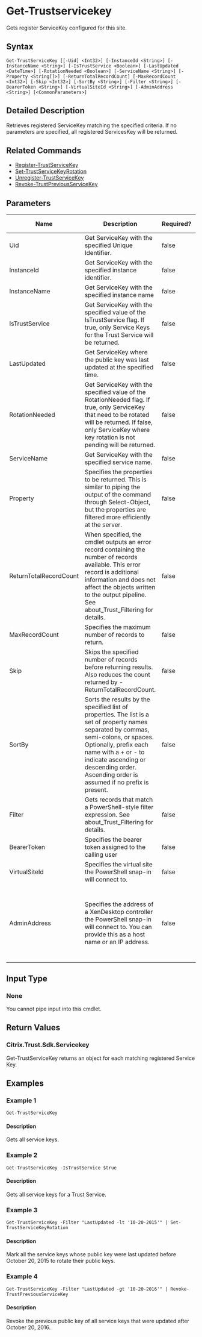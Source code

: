 ﻿
# Get-Trustservicekey
Gets register ServiceKey configured for this site.
## Syntax
```
Get-TrustServiceKey [[-Uid] <Int32>] [-InstanceId <String>] [-InstanceName <String>] [-IsTrustService <Boolean>] [-LastUpdated <DateTime>] [-RotationNeeded <Boolean>] [-ServiceName <String>] [-Property <String[]>] [-ReturnTotalRecordCount] [-MaxRecordCount <Int32>] [-Skip <Int32>] [-SortBy <String>] [-Filter <String>] [-BearerToken <String>] [-VirtualSiteId <String>] [-AdminAddress <String>] [<CommonParameters>]
```
## Detailed Description
Retrieves registered ServiceKey matching the specified criteria. If no parameters are specified, all registered ServicesKey will be returned.


## Related Commands

* [Register-TrustServiceKey](./Register-TrustServiceKey/)
* [Set-TrustServiceKeyRotation](./Set-TrustServiceKeyRotation/)
* [Unregister-TrustServiceKey](./Unregister-TrustServiceKey/)
* [Revoke-TrustPreviousServiceKey](./Revoke-TrustPreviousServiceKey/)
## Parameters
| Name   | Description | Required? | Pipeline Input | Default Value |
| --- | --- | --- | --- | --- |
| Uid | Get ServiceKey with the specified Unique Identifier. | false | true (ByValue, ByPropertyName) |  |
| InstanceId | Get ServiceKey with the specified instance identifier. | false | false |  |
| InstanceName | Get ServiceKey with the specified instance name | false | false |  |
| IsTrustService | Get ServiceKey with the specified value of the IsTrustService flag. If true, only Service Keys for the Trust Service will be returned. | false | false |  |
| LastUpdated | Get ServiceKey where the public key was last updated at the specified time. | false | false |  |
| RotationNeeded | Get ServiceKey with the specified value of the RotationNeeded flag. If true, only ServiceKey that need to be rotated will be returned. If false, only ServiceKey where key rotation is not pending will be returned. | false | false |  |
| ServiceName | Get ServiceKey with the specified service name. | false | false |  |
| Property | Specifies the properties to be returned. This is similar to piping the output of the command through Select-Object, but the properties are filtered more efficiently at the server. | false | false |  |
| ReturnTotalRecordCount | When specified, the cmdlet outputs an error record containing the number of records available. This error record is additional information and does not affect the objects written to the output pipeline. See about\_Trust\_Filtering for details. | false | false | False |
| MaxRecordCount | Specifies the maximum number of records to return. | false | false | 250 |
| Skip | Skips the specified number of records before returning results. Also reduces the count returned by -ReturnTotalRecordCount. | false | false | 0 |
| SortBy | Sorts the results by the specified list of properties. The list is a set of property names separated by commas, semi-colons, or spaces. Optionally, prefix each name with a + or - to indicate ascending or descending order. Ascending order is assumed if no prefix is present. | false | false | The default sort order is by name or unique identifier. |
| Filter | Gets records that match a PowerShell-style filter expression. See about\_Trust\_Filtering for details. | false | false |  |
| BearerToken | Specifies the bearer token assigned to the calling user | false | false |  |
| VirtualSiteId | Specifies the virtual site the PowerShell snap-in will connect to. | false | false |  |
| AdminAddress | Specifies the address of a XenDesktop controller the PowerShell snap-in will connect to. You can provide this as a host name or an IP address. | false | false | Localhost. Once a value is provided by any cmdlet, this value becomes the default. |

## Input Type

### None
You cannot pipe input into this cmdlet.
## Return Values

### Citrix.Trust.Sdk.Servicekey
Get-TrustServiceKey returns an object for each matching registered Service Key.
## Examples

### Example 1
```
Get-TrustServiceKey
```
#### Description
Gets all service keys.
### Example 2
```
Get-TrustServiceKey -IsTrustService $true
```
#### Description
Gets all service keys for a Trust Service.
### Example 3
```
Get-TrustServiceKey -Filter "LastUpdated -lt '10-20-2015'" | Set-TrustServiceKeyRotation
```
#### Description
Mark all the service keys whose public key were last updated before October 20, 2015 to rotate their public keys.
### Example 4
```
Get-TrustServiceKey -Filter "LastUpdated -gt '10-20-2016'" | Revoke-TrustPreviousServiceKey
```
#### Description
Revoke the previous public key of all service keys that were updated after October 20, 2016.
